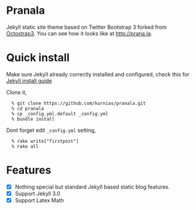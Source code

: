 Pranala
===========

Jekyll static site theme based on Twitter Bootstrap 3 forked from [Octostrap3](http://kaworu.github.io/octostrap3). You can see how it looks like at http://prana.la.

Quick install
=============

Make sure Jekyll already correctly installed and configured, check this for [Jekyll install guide](https://www.digitalocean.com/community/tutorials/how-to-set-up-a-jekyll-development-site-on-ubuntu-16-04)

Clone it,

```
  % git clone https://github.com/kurnias/pranala.git
  % cd pranala
  % cp _config.yml.default _config.yml
  % bundle install
```

Dont forget edit <code>_config.yml</code> setting, 

```
  % rake write["firstpost"]
  % rake all
```

Features
=============
- [x] Nothing special but standard Jekyll based static blog features.
- [x] Support Jekyll 3.0
- [x] Support Latex Math
